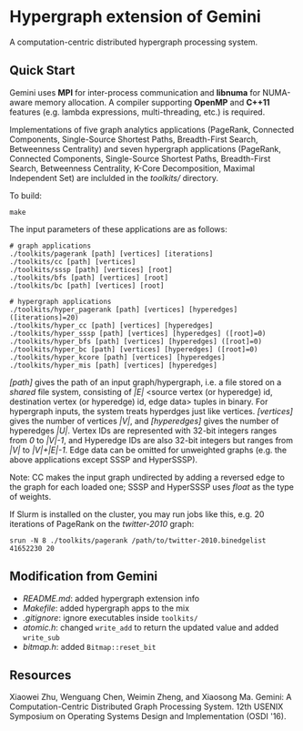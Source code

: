 # Hypergraph extension of Gemini
A computation-centric distributed hypergraph processing system.

## Quick Start
Gemini uses **MPI** for inter-process communication and **libnuma** for NUMA-aware memory allocation.
A compiler supporting **OpenMP** and **C++11** features (e.g. lambda expressions, multi-threading, etc.) is required.

Implementations of five graph analytics applications (PageRank, Connected Components, Single-Source Shortest Paths, Breadth-First Search, Betweenness Centrality) and seven hypergraph applications (PageRank, Connected Components, Single-Source Shortest Paths, Breadth-First Search, Betweenness Centrality, K-Core Decomposition, Maximal Independent Set) are inclulded in the *toolkits/* directory.

To build:
```
make
```

The input parameters of these applications are as follows:
```
# graph applications
./toolkits/pagerank [path] [vertices] [iterations]
./toolkits/cc [path] [vertices]
./toolkits/sssp [path] [vertices] [root]
./toolkits/bfs [path] [vertices] [root]
./toolkits/bc [path] [vertices] [root]

# hypergraph applications
./toolkits/hyper_pagerank [path] [vertices] [hyperedges] ([iterations]=20)
./toolkits/hyper_cc [path] [vertices] [hyperedges]
./toolkits/hyper_sssp [path] [vertices] [hyperedges] ([root]=0)
./toolkits/hyper_bfs [path] [vertices] [hyperedges] ([root]=0)
./toolkits/hyper_bc [path] [vertices] [hyperedges] ([root]=0)
./toolkits/hyper_kcore [path] [vertices] [hyperedges]
./toolkits/hyper_mis [path] [vertices] [hyperedges]

```

*[path]* gives the path of an input graph/hypergraph, i.e. a file stored on a *shared* file system, consisting of *|E|* \<source vertex (or hyperedge) id, destination vertex (or hyperedge) id, edge data\> tuples in binary. For hypergraph inputs, the system treats hyperdges just like vertices.
*[vertices]* gives the number of vertices *|V|*, 
and *[hyperedges]* gives the number of hyperedges *|U|*.
Vertex IDs are represented with 32-bit integers ranges from *0* to *|V|-1*, 
and Hyperedge IDs are also 32-bit integers but ranges from *|V|* to *|V|+|E|-1*.
Edge data can be omitted for unweighted graphs (e.g. the above applications except SSSP and HyperSSSP).

Note: CC makes the input graph undirected by adding a reversed edge to the graph for each loaded one; SSSP and HyperSSSP uses *float* as the type of weights.

If Slurm is installed on the cluster, you may run jobs like this, e.g. 20 iterations of PageRank on the *twitter-2010* graph:
```
srun -N 8 ./toolkits/pagerank /path/to/twitter-2010.binedgelist 41652230 20
```

## Modification from Gemini
* *README.md*: added hypergraph extension info
* *Makefile*: added hypergraph apps to the mix
* *.gitignore*: ignore executables inside `toolkits/`
* *atomic.h*: changed `write_add` to return the updated value and added `write_sub`
* *bitmap.h*: added `Bitmap::reset_bit`


## Resources

Xiaowei Zhu, Wenguang Chen, Weimin Zheng, and Xiaosong Ma.
Gemini: A Computation-Centric Distributed Graph Processing System.
12th USENIX Symposium on Operating Systems Design and Implementation (OSDI '16).

